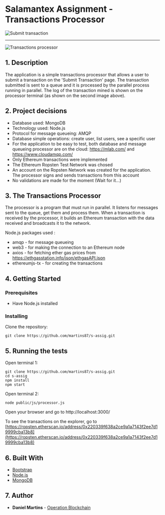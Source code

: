 
# Salamantex Assignment - Transactions Processor

![Submit transaction](https://i.imgur.com/szSgGtq.png)

---

![Transactions processor](https://i.imgur.com/u24sax0.png)

## 1. Description

The application is a simple transactions processor that allows a user to submit a transaction on the 'Submit Transaction' page. The transaction submitted is sent to a queue and it is processed by the parallel process running in parallel. The log of the transaction mined is shown on the processor terminal (as shown on the second image above).

## 2. Project decisions

* Database used: MongoDB
* Technology used: Node.js
* Protocol for message queueing: AMQP
* Database simple operations: create user, list users, see a specific user
* For the application to be easy to test, both database and message queueing processor are on the cloud: https://mlab.com/ and https://www.cloudamqp.com/
* Only Ethereum transactions were implemented
* The Ethereum Ropsten Test Network was chosed
* An account on the Ropsten Network was created for the application. The processor signs and sends transactions from this account
* No validations are made for the moment (Wait for it...)

## 3. The Transactions Processor

The processor is a program that must run in parallel. It listens for messages sent to the queue, get them and process them.
When a transaction is received by the processor, it builds an Ethereum transaction with the data received and broadcasts it to the network.

Node.js packages used :
* amqp - for message queueing
* web3 - for making the connection to an Ethereum node
* axios - for fetching ether gas prices from https://ethgasstation.info/json/ethgasAPI.json
* ethereumjs-tx - for creating the transactions

## 4. Getting Started

### Prerequisites

* Have Node.js installed

### Installing

Clone the repository:
```
git clone https://github.com/martins87/s-assig.git
```

## 5. Running the tests

Open terminal 1:

```
git clone https://github.com/martins87/s-assig.git
cd s-assig
npm install
npm start
```

Open terminal 2:

```
node public/js/processor.js
```

Open your browser and go to http://localhost:3000/

To see the transactions on the explorer, go to [https://ropsten.etherscan.io/address/0x220339f638a2ce9a1a7143f2ee7d19999cba13b8](https://ropsten.etherscan.io/address/0x220339f638a2ce9a1a7143f2ee7d19999cba13b8)

## 6. Built With

* [Bootstrap](https://getbootstrap.com/)
* [Node.js](https://nodejs.org/)
* [MongoDB](https://www.mongodb.com/)

## 7. Author

* **Daniel Martins** - [Operation Blockchain](https://www.operationblockchain.org/)
